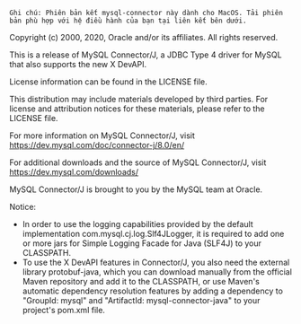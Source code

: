 ``` 
Ghi chú: Phiên bản kết mysql-connector này dành cho MacOS. Tải phiên bản phù hợp với hệ điều hành của bạn tại liên kết bên dưới.
```

Copyright (c) 2000, 2020, Oracle and/or its affiliates. All rights reserved.

This is a release of MySQL Connector/J, a JDBC Type 4 driver for MySQL that
also supports the new X DevAPI.

License information can be found in the LICENSE file.

This distribution may include materials developed by third parties.
For license and attribution notices for these materials, please refer to the
LICENSE file.

For more information on MySQL Connector/J, visit
  https://dev.mysql.com/doc/connector-j/8.0/en/

For additional downloads and the source of MySQL Connector/J, visit
  https://dev.mysql.com/downloads/

MySQL Connector/J is brought to you by the MySQL team at Oracle.

Notice:
- In order to use the logging capabilities provided by the default
  implementation com.mysql.cj.log.Slf4JLogger, it is required to add one or
  more jars for Simple Logging Facade for Java (SLF4J) to your CLASSPATH.
- To use the X DevAPI features in Connector/J, you also need the external
  library protobuf-java, which you can download manually from the official
  Maven repository and add it to the CLASSPATH, or use Maven's automatic
  dependency resolution features by adding a dependency to "GroupId: mysql"
  and "ArtifactId: mysql-connector-java" to your project's pom.xml file.
